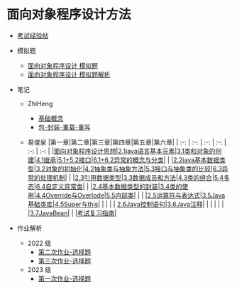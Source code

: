 # 面向对象程序设计方法

- [考试经验帖](docs/课内笔记/大一下/面向对象程序设计方法/考试经验帖.md)
  
- 模拟题
  - [面向对象程序设计 模拟题](docs/课内笔记/大一下/面向对象程序设计方法/模拟题/oop期末考试模拟.md)
  - [面向对象程序设计 模拟题解析](docs/课内笔记/大一下/面向对象程序设计方法/模拟题/oop期末考试模拟解析)

- 笔记

  - ZhiHeng
    - [基础概念](docs/课内笔记/大一下/面向对象程序设计方法/笔记/ZhiHeng/基础概念.md)
    - [包-封装-重载-重写](docs/课内笔记/大一下/面向对象程序设计方法/笔记/ZhiHeng/包-封装-重载-重写.md)

  - 易俊泉
|第一章|第二章|第三章|第四章|第五章|第六章|
| :-: | :-: | :-: | :-: | :-: | :-: |
|[面向对象程序设计思想](docs/课内笔记/大一下/面向对象程序设计方法/笔记/易俊泉/chapter01/面向对象程序设计思想.md)|[2.1java语言基本元素](docs/课内笔记/大一下/面向对象程序设计方法/笔记/易俊泉/chapter02/2.1java语言基本元素.md)|[3.1类和对象的创建](docs/课内笔记/大一下/面向对象程序设计方法/笔记/易俊泉/chapter03/3.1类和对象的创建.md)|[4.1继承](docs/课内笔记/大一下/面向对象程序设计方法/笔记/易俊泉/chapter04/4.1继承.md)|[5.1+5.2接口](docs/课内笔记/大一下/面向对象程序设计方法/笔记/易俊泉/chapter05/5.1+5.2接口.md)|[6.1+6.2异常的概念与分类](docs/课内笔记/大一下/面向对象程序设计方法/笔记/易俊泉/chapter06/6.1+6.2异常的概念与分类.md)|
| |[2.2java基本数据类型](docs/课内笔记/大一下/面向对象程序设计方法/笔记/易俊泉/chapter02/2.2java基本数据类型.md)|[3.2对象的初始化](docs/课内笔记/大一下/面向对象程序设计方法/笔记/易俊泉/chapter03/3.2对象的初始化.md)|[4.2抽象类与抽象方法](docs/课内笔记/大一下/面向对象程序设计方法/笔记/易俊泉/chapter04/4.2抽象类与抽象方法.md)|[5.3接口与抽象类的比较](docs/课内笔记/大一下/面向对象程序设计方法/笔记/易俊泉/chapter05/5.3接口与抽象类的比较.md)|[6.3异常的处理机制](docs/课内笔记/大一下/面向对象程序设计方法/笔记/易俊泉/chapter06/6.3异常的处理机制.md)|
| |[2.3引用数据类型](docs/课内笔记/大一下/面向对象程序设计方法/笔记/易俊泉/chapter02/2.3引用数据类型.md)|[3.3数据成员和方法](docs/课内笔记/大一下/面向对象程序设计方法/笔记/易俊泉/chapter03/3.3数据成员和方法.md)|[4.3类的组合](docs/课内笔记/大一下/面向对象程序设计方法/笔记/易俊泉/chapter04/4.3类的组合.md)|[5.4多态](docs/课内笔记/大一下/面向对象程序设计方法/笔记/易俊泉/chapter05/5.4多态.md)|[6.4自定义异常类](docs/课内笔记/大一下/面向对象程序设计方法/笔记/易俊泉/chapter06/6.4自定义异常类.md)|
| |[2.4基本数据类型的封装](docs/课内笔记/大一下/面向对象程序设计方法/笔记/易俊泉/chapter02/2.4基本数据类型的封装.md)|[3.4类的使用](docs/课内笔记/大一下/面向对象程序设计方法/笔记/易俊泉/chapter03/3.4类的使用.md)|[4.4Override与Overlode](docs/课内笔记/大一下/面向对象程序设计方法/笔记/易俊泉/chapter04/4.4Override与Overlode.md)|[5.5内部类](docs/课内笔记/大一下/面向对象程序设计方法/笔记/易俊泉/chapter05/5.5内部类.md)| |
| |[2.5运算符与表达式](docs/课内笔记/大一下/面向对象程序设计方法/笔记/易俊泉/chapter02/2.5运算符与表达式.md)|[3.5Java基础类库](docs/课内笔记/大一下/面向对象程序设计方法/笔记/易俊泉/chapter03/3.5Java基础类库.md)|[4.5Super与this](docs/课内笔记/大一下/面向对象程序设计方法/笔记/易俊泉/chapter04/4.5Super与this.md)| | |
| |  [2.6Java控制语句](docs/课内笔记/大一下/面向对象程序设计方法/笔记/易俊泉/chapter02/2.6Java控制语句.md)|[3.6Java注释](docs/课内笔记/大一下/面向对象程序设计方法/笔记/易俊泉/chapter03/3.6Java注释.md)| | | |
| | |[3.7JavaBean](docs/课内笔记/大一下/面向对象程序设计方法/笔记/易俊泉/chapter03/3.7JavaBean.md)| | |[考试复习指南](docs/课内笔记/大一下/面向对象程序设计方法/笔记/易俊泉/考试复习指南.md)|

- 作业解析
  - 2022 级
    - [第二次作业-选择题](docs/课内笔记/大一下/面向对象程序设计方法/作业解析/第二次作业-选择题.md)
    - [第三次作业-选择题](docs/课内笔记/大一下/面向对象程序设计方法/作业解析/第三次作业-选择题.md)
  - 2023 级
    - [第一次作业-选择题](docs/课内笔记/大一下/面向对象程序设计方法/作业解析/2023第一次作业-选择题.md)